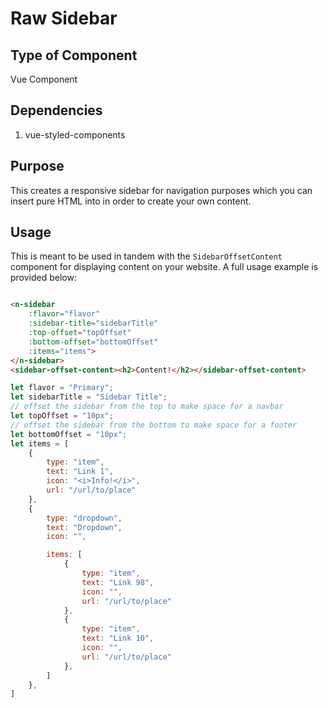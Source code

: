 # Raw Sidebar

## Type of Component

Vue Component 

## Dependencies

1. vue-styled-components

## Purpose

This creates a responsive sidebar for navigation purposes which you can insert pure HTML into in order to create your own content.

## Usage

This is meant to be used in tandem with the `SidebarOffsetContent` component for displaying content on your website. A full usage example is provided below:

```html

<n-sidebar
    :flavor="flavor"
    :sidebar-title="sidebarTitle"
    :top-offset="topOffset"
    :bottom-offset="bottomOffset"
    :items="items">
</n-sidebar>
<sidebar-offset-content><h2>Content!</h2></sidebar-offset-content>
```

```javascript
let flavor = "Primary";
let sidebarTitle = "Sidebar Title";
// offset the sidebar from the top to make space for a navbar
let topOffset = "10px";
// offset the sidebar from the bottom to make space for a footer
let bottomOffset = "10px";
let items = [
    {
        type: "item",
        text: "Link 1",
        icon: "<i>Info!</i>",
        url: "/url/to/place"
    },
    {
        type: "dropdown",
        text: "Dropdown",
        icon: "",

        items: [
            {
                type: "item",
                text: "Link 98",
                icon: "",
                url: "/url/to/place"
            },
            {
                type: "item",
                text: "Link 10",
                icon: "",
                url: "/url/to/place"
            },
        ]
    },
]
```